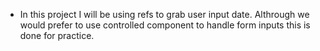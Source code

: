 - In this project I will be using refs to grab user input date. Althrough we would prefer to use controlled component to handle form inputs this is done for practice.